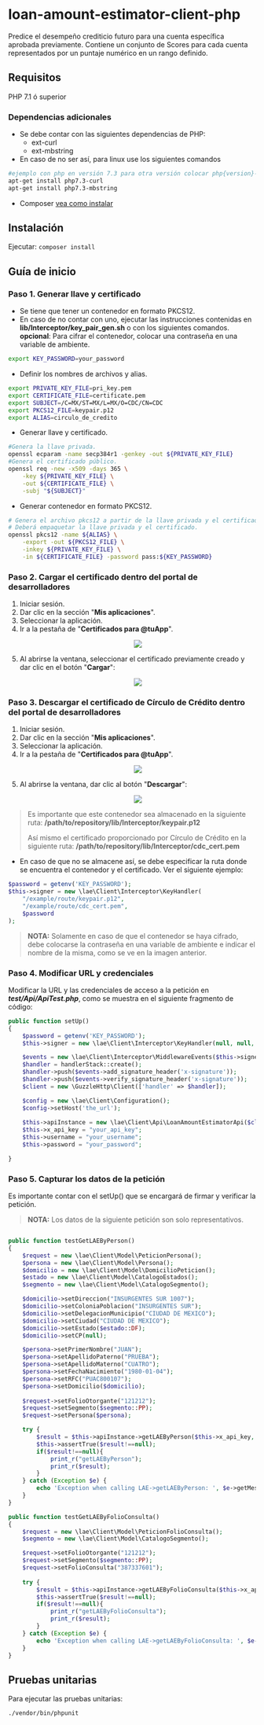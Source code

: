 # loan-amount-estimator-client-php

Predice el desempeño crediticio futuro para una cuenta específica aprobada previamente. Contiene un conjunto de Scores para cada cuenta representados por un puntaje numérico en un rango definido.

## Requisitos

PHP 7.1 ó superior
### Dependencias adicionales
- Se debe contar con las siguientes dependencias de PHP:
    - ext-curl
    - ext-mbstring
- En caso de no ser así, para linux use los siguientes comandos
```sh
#ejemplo con php en versión 7.3 para otra versión colocar php{version}-curl
apt-get install php7.3-curl
apt-get install php7.3-mbstring
```
- Composer [vea como instalar][1]
## Instalación

Ejecutar: `composer install`

## Guía de inicio

### Paso 1. Generar llave y certificado

- Se tiene que tener un contenedor en formato PKCS12.
- En caso de no contar con uno, ejecutar las instrucciones contenidas en **lib/Interceptor/key_pair_gen.sh** o con los siguientes comandos.
**opcional**: Para cifrar el contenedor, colocar una contraseña en una variable de ambiente.
```sh
export KEY_PASSWORD=your_password
```
- Definir los nombres de archivos y alias.
```sh
export PRIVATE_KEY_FILE=pri_key.pem
export CERTIFICATE_FILE=certificate.pem
export SUBJECT=/C=MX/ST=MX/L=MX/O=CDC/CN=CDC
export PKCS12_FILE=keypair.p12
export ALIAS=circulo_de_credito
```
- Generar llave y certificado.
```sh
#Genera la llave privada.
openssl ecparam -name secp384r1 -genkey -out ${PRIVATE_KEY_FILE}
#Genera el certificado público.
openssl req -new -x509 -days 365 \
    -key ${PRIVATE_KEY_FILE} \
    -out ${CERTIFICATE_FILE} \
    -subj "${SUBJECT}"
```
- Generar contenedor en formato PKCS12.
```sh
# Genera el archivo pkcs12 a partir de la llave privada y el certificado.
# Deberá empaquetar la llave privada y el certificado.
openssl pkcs12 -name ${ALIAS} \
    -export -out ${PKCS12_FILE} \
    -inkey ${PRIVATE_KEY_FILE} \
    -in ${CERTIFICATE_FILE} -password pass:${KEY_PASSWORD}
```

### Paso 2. Cargar el certificado dentro del portal de desarrolladores

 1. Iniciar sesión.
 2. Dar clic en la sección "**Mis aplicaciones**".
 3. Seleccionar la aplicación.
 4. Ir a la pestaña de "**Certificados para @tuApp**".
    <p align="center">
      <img src="https://github.com/APIHub-CdC/imagenes-cdc/blob/master/applications.png">
    </p>
 5. Al abrirse la ventana, seleccionar el certificado previamente creado y dar clic en el botón "**Cargar**":
    <p align="center">
      <img src="https://github.com/APIHub-CdC/imagenes-cdc/blob/master/upload_cert.png">
    </p>

### Paso 3. Descargar el certificado de Círculo de Crédito dentro del portal de desarrolladores

 1. Iniciar sesión.
 2. Dar clic en la sección "**Mis aplicaciones**".
 3. Seleccionar la aplicación.
 4. Ir a la pestaña de "**Certificados para @tuApp**".
    <p align="center">
        <img src="https://github.com/APIHub-CdC/imagenes-cdc/blob/master/applications.png">
    </p>
 5. Al abrirse la ventana, dar clic al botón "**Descargar**":
    <p align="center">
        <img src="https://github.com/APIHub-CdC/imagenes-cdc/blob/master/download_cert.png">
    </p>
 > Es importante que este contenedor sea almacenado en la siguiente ruta:
 > **/path/to/repository/lib/Interceptor/keypair.p12**
 >
 > Así mismo el certificado proporcionado por Círculo de Crédito en la siguiente ruta:
 > **/path/to/repository/lib/Interceptor/cdc_cert.pem**
- En caso de que no se almacene así, se debe especificar la ruta donde se encuentra el contenedor y el certificado. Ver el siguiente ejemplo:
```php
$password = getenv('KEY_PASSWORD');
$this->signer = new \lae\Client\Interceptor\KeyHandler(
    "/example/route/keypair.p12",
    "/example/route/cdc_cert.pem",
    $password
);
```
 > **NOTA:** Solamente en caso de que el contenedor se haya cifrado, debe colocarse la contraseña en una variable de ambiente e indicar el nombre de la misma, como se ve en la imagen anterior.
 
### Paso 4. Modificar URL y credenciales

 Modificar la URL y las credenciales de acceso a la petición en ***test/Api/ApiTest.php***, como se muestra en el siguiente fragmento de código:

```php
public function setUp()
{
    $password = getenv('KEY_PASSWORD');
    $this->signer = new \lae\Client\Interceptor\KeyHandler(null, null, $password);

    $events = new \lae\Client\Interceptor\MiddlewareEvents($this->signer);
    $handler = handlerStack::create();
    $handler->push($events->add_signature_header('x-signature'));   
    $handler->push($events->verify_signature_header('x-signature'));
    $client = new \GuzzleHttp\Client(['handler' => $handler]);

    $config = new \lae\Client\Configuration();
    $config->setHost('the_url');
    
    $this->apiInstance = new \lae\Client\Api\LoanAmountEstimatorApi($client, $config);
    $this->x_api_key = "your_api_key";
    $this->username = "your_username";
    $this->password = "your_password";

}   
 ```
 
### Paso 5. Capturar los datos de la petición

Es importante contar con el setUp() que se encargará de firmar y verificar la petición.

> **NOTA:** Los datos de la siguiente petición son solo representativos.

```php

public function testGetLAEByPerson()
{
    $request = new \lae\Client\Model\PeticionPersona();
    $persona = new \lae\Client\Model\Persona();
    $domicilio = new \lae\Client\Model\DomicilioPeticion();        
    $estado = new \lae\Client\Model\CatalogoEstados();
    $segmento = new \lae\Client\Model\CatalogoSegmento();

    $domicilio->setDireccion("INSURGENTES SUR 1007");
    $domicilio->setColoniaPoblacion("INSURGENTES SUR");
    $domicilio->setDelegacionMunicipio("CIUDAD DE MEXICO");
    $domicilio->setCiudad("CIUDAD DE MEXICO");
    $domicilio->setEstado($estado::DF);
    $domicilio->setCP(null);

    $persona->setPrimerNombre("JUAN");
    $persona->setApellidoPaterno("PRUEBA");
    $persona->setApellidoMaterno("CUATRO");
    $persona->setFechaNacimiento("1980-01-04");
    $persona->setRFC("PUAC800107");
    $persona->setDomicilio($domicilio);
     
    $request->setFolioOtorgante("121212");
    $request->setSegmento($segmento::PP);
    $request->setPersona($persona);

    try {
        $result = $this->apiInstance->getLAEByPerson($this->x_api_key, $this->username, $this->password, $request);
        $this->assertTrue($result!==null);
        if($result!==null){
            print_r("getLAEByPerson");
            print_r($result);
        }
    } catch (Exception $e) {
        echo 'Exception when calling LAE->getLAEByPerson: ', $e->getMessage(), PHP_EOL;
    }
}

public function testGetLAEByFolioConsulta()
{
    $request = new \lae\Client\Model\PeticionFolioConsulta();
    $segmento = new \lae\Client\Model\CatalogoSegmento();

    $request->setFolioOtorgante("121212");
    $request->setSegmento($segmento::PP);
    $request->setFolioConsulta("387337601");
    
    try {
        $result = $this->apiInstance->getLAEByFolioConsulta($this->x_api_key, $this->username, $this->password, $request);
        $this->assertTrue($result!==null);
        if($result!==null){
            print_r("getLAEByFolioConsulta");
            print_r($result);
        }
    } catch (Exception $e) {
        echo 'Exception when calling LAE->getLAEByFolioConsulta: ', $e->getMessage(), PHP_EOL;
    }
}

```

## Pruebas unitarias

Para ejecutar las pruebas unitarias:
```sh
./vendor/bin/phpunit
```
[1]: https://getcomposer.org/doc/00-intro.md#installation-linux-unix-macos
